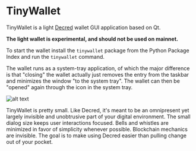 # TinyWallet

TinyWallet is a light [Decred](https://decred.org/) wallet GUI application
based on Qt.

**The light wallet is experimental, and should not be used on mainnet.**

To start the wallet install the `tinywallet` package from the Python Package
Index and run the `tinywallet` command.

The wallet runs as a system-tray application, of which the major difference is
that "closing" the wallet actually just removes the entry from the taskbar and
minimizes the window "to the system tray".
The wallet can then be "opened" again through the icon in the system tray.

![alt text][screenshot]

TinyWallet is pretty small.
Like Decred, it's meant to be an omnipresent yet largely invisible and
unobtrusive part of your digital environment.
The small dialog size keeps user interactions focused.
Bells and whistles are minimized in favor of simplicity whenever possible.
Blockchain mechanics are invisible.
The goal is to make using Decred easier than pulling change out of your pocket.

[screenshot]:
https://user-images.githubusercontent.com/6109680/62095772-08b4ce80-b247-11e9-81ae-66931ebb07be.png
